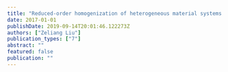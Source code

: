 ```yaml
---
title: "Reduced-order homogenization of heterogeneous material systems: from viscoelasticity to nonlinear elasto-plastic softening material"
date: 2017-01-01
publishDate: 2019-09-14T20:01:46.122273Z
authors: ["Zeliang Liu"]
publication_types: ["7"]
abstract: ""
featured: false
publication: ""
---
```


